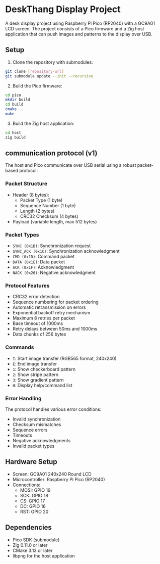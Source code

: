 # DeskThang Display Project

A desk display project using Raspberry Pi Pico (RP2040) with a GC9A01 LCD screen. The project consists of a Pico firmware and a Zig host application that can push images and patterns to the display over USB.

## Setup

1. Clone the repository with submodules:
```bash
git clone [repository-url]
git submodule update --init --recursive
```

2. Build the Pico firmware:
```bash
cd pico
mkdir build
cd build
cmake ..
make
```

3. Build the Zig host application:
```bash
cd host
zig build
```

## communication protocol (v1)

The host and Pico communicate over USB serial using a robust packet-based protocol:

### Packet Structure
- Header (8 bytes):
  - Packet Type (1 byte)
  - Sequence Number (1 byte)
  - Length (2 bytes)
  - CRC32 Checksum (4 bytes)
- Payload (variable length, max 512 bytes)

### Packet Types
- `SYNC (0x1B)`: Synchronization request
- `SYNC_ACK (0x1C)`: Synchronization acknowledgment
- `CMD (0x1D)`: Command packet
- `DATA (0x1E)`: Data packet
- `ACK (0x1F)`: Acknowledgment
- `NACK (0x20)`: Negative acknowledgment

### Protocol Features
- CRC32 error detection
- Sequence numbering for packet ordering
- Automatic retransmission on errors
- Exponential backoff retry mechanism
- Maximum 8 retries per packet
- Base timeout of 1000ms
- Retry delays between 50ms and 1000ms
- Data chunks of 256 bytes

### Commands
- `I`: Start image transfer (RGB565 format, 240x240)
- `E`: End image transfer
- `1`: Show checkerboard pattern
- `2`: Show stripe pattern
- `3`: Show gradient pattern
- `H`: Display help/command list

### Error Handling
The protocol handles various error conditions:
- Invalid synchronization
- Checksum mismatches
- Sequence errors
- Timeouts
- Negative acknowledgments
- Invalid packet types

## Hardware Setup
- Screen: GC9A01 240x240 Round LCD
- Microcontroller: Raspberry Pi Pico (RP2040)
- Connections:
  - MOSI: GPIO 19
  - SCK: GPIO 18
  - CS: GPIO 17
  - DC: GPIO 16
  - RST: GPIO 20

## Dependencies
- Pico SDK (submodule)
- Zig 0.11.0 or later
- CMake 3.13 or later
- libpng for the host application
